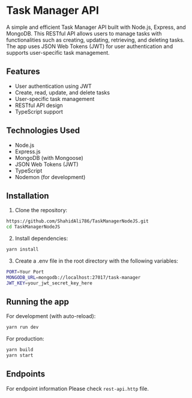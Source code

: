 # Task Manager API

A simple and efficient Task Manager API built with Node.js, Express, and MongoDB. This RESTful API allows users to manage tasks with functionalities such as creating, updating, retrieving, and deleting tasks. The app uses JSON Web Tokens (JWT) for user authentication and supports user-specific task management.

## Features

- User authentication using JWT
- Create, read, update, and delete tasks
- User-specific task management
- RESTful API design
- TypeScript support

## Technologies Used

- Node.js
- Express.js
- MongoDB (with Mongoose)
- JSON Web Tokens (JWT)
- TypeScript
- Nodemon (for development)

## Installation

1. Clone the repository:

```bash
https://github.com/ShahidAli786/TaskManagerNodeJS.git
cd TaskManagerNodeJS
```

2. Install dependencies:

```bash
yarn install
```

3. Create a .env file in the root directory with the following variables:

```bash
PORT=Your Port
MONGODB_URL=mongodb://localhost:27017/task-manager
JWT_KEY=your_jwt_secret_key_here
```

## Running the app

For development (with auto-reload):

```bash
yarn run dev
```

For production:

```bash
yarn build
yarn start

```

## Endpoints

For endpoint information Please check `rest-api.http` file.
